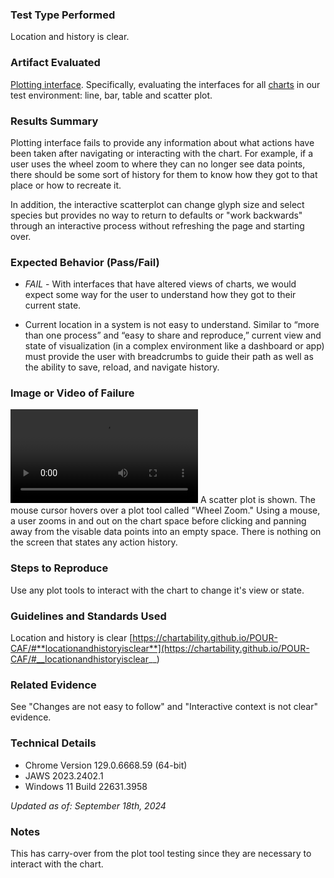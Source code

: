 ### Test Type Performed

Location and history is clear.

### Artifact Evaluated

[Plotting interface](https://docs.bokeh.org/en/latest/docs/user_guide/basic.html#ug-basic). Specifically, evaluating the interfaces for all [charts](https://quansight-labs.github.io/bokeh-a11y-audit/#_ts1723552414769) in our test environment: line, bar, table and scatter plot.

### Results Summary

Plotting interface fails to provide any information about what actions have been taken after navigating or interacting with the chart. For example, if a user uses the wheel zoom to where they can no longer see data points, there should be some sort of history for them to know how they got to that place or how to recreate it.

In addition, the interactive scatterplot can change glyph size and select species but provides no way to return to defaults or "work backwards" through an interactive process without refreshing the page and starting over.

### Expected Behavior (Pass/Fail)

- _FAIL_ - With interfaces that have altered views of charts, we would expect some way for the user to understand how they got to their current state.

- Current location in a system is not easy to understand. Similar to “more than one process” and “easy to share and reproduce,” current view and state of visualization (in a complex environment like a dashboard or app) must provide the user with breadcrumbs to guide their path as well as the ability to save, reload, and navigate history.

### Image or Video of Failure

<video controls src="./assets/plot-tools_complex-actions.mp4" title="Plot-tools_Complex-actions"></video>
A scatter plot is shown. The mouse cursor hovers over a plot tool called "Wheel Zoom." Using a mouse, a user zooms in and out on the chart space before clicking and panning away from the visable data points into an empty space. There is nothing on the screen that states any action history.

### Steps to Reproduce

Use any plot tools to interact with the chart to change it's view or state.

### Guidelines and Standards Used

Location and history is clear [https://chartability.github.io/POUR-CAF/#**locationandhistoryisclear**](https://chartability.github.io/POUR-CAF/#__locationandhistoryisclear__)

### Related Evidence

See "Changes are not easy to follow" and "Interactive context is not clear" evidence.

<!-- ### Known or Documented Issues
(If there is already a github issue created for this test or a related test, it will be listed here.) -->

### Technical Details

- Chrome Version 129.0.6668.59 (64-bit)
- JAWS 2023.2402.1
- Windows 11 Build 22631.3958

_Updated as of: September 18th, 2024_

### Notes

This has carry-over from the plot tool testing since they are necessary to interact with the chart.
